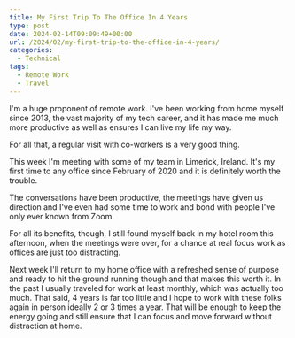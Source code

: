 ```yaml
---
title: My First Trip To The Office In 4 Years
type: post
date: 2024-02-14T09:09:49+00:00
url: /2024/02/my-first-trip-to-the-office-in-4-years/
categories:
  - Technical
tags:
  - Remote Work
  - Travel
---
```


I'm a huge proponent of remote work. I've been working from home myself since 2013, the vast majority of my tech career, and it has made me much more productive as well as ensures I can live my life my way.

For all that, a regular visit with co-workers is a very good thing.

This week I'm meeting with some of my team in Limerick, Ireland. It's my first time to any office since February of 2020 and it is definitely worth the trouble.

The conversations have been productive, the meetings have given us direction and I've even had some time to work and bond with people I've only ever known from Zoom.

For all its benefits, though, I still found myself back in my hotel room this afternoon, when the meetings were over, for a chance at real focus work as offices are just too distracting.

Next week I'll return to my home office with a refreshed sense of purpose and ready to hit the ground running though and that makes this worth it. In the past I usually traveled for work at least monthly, which was actually too much. That said, 4 years is far too little and I hope to work with these folks again in person ideally 2 or 3 times a year. That will be enough to keep the energy going and still ensure that I can focus and move forward without distraction at home.